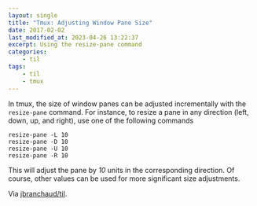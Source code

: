 ```yaml
---
layout: single
title: "Tmux: Adjusting Window Pane Size"
date: 2017-02-02
last_modified_at: 2023-04-26 13:22:37
excerpt: Using the resize-pane command
categories:
    - til
tags:
    - til
    - tmux
---
```


In tmux, the size of window panes can be adjusted incrementally with the
`resize-pane` command. For instance, to resize a pane in any direction
(left, down, up, and right), use one of the following commands

```tmux
resize-pane -L 10
resize-pane -D 10
resize-pane -U 10
resize-pane -R 10
```

This will adjust the pane by _10_ units in the corresponding direction. Of
course, other values can be used for more significant size adjustments.

Via [jbranchaud/til](https://github.com/jbranchaud/til).
